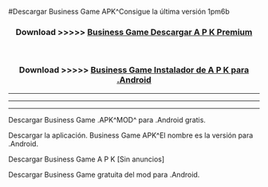 #Descargar Business Game  APK^Consigue la última versión 1pm6b



<div align="center">
<h3>Download >>>>> <a href="https://es-sites.web.app/?es= Business Game ">Business Game  Descargar A P K Premium</a></h3><br>

<h3>Download >>>>> <a href="https://es-sites.web.app/?es= Business Game ">Business Game  Instalador de A P K para .Android</a></h3>
</div>


----------------------------------------------------------

----------------------------------------------------------

----------------------------------------------------------

Descargar Business Game  .APK^MOD^ para .Android gratis.

Descargar la aplicación. Business Game  APK^El nombre es la versión para .Android.

Descargar Business Game  A P K [Sin anuncios]

Descargar Business Game  gratuita del mod para .Android.